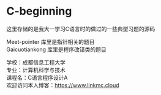 # C-beginning
  
这里存储的是我大一学习C语言时的做过的一些典型习题的源码  
  
Meet-pointer 库里是指针相关的题目  
Gaicuotiankong 库里是程序改错类的题目  
  
学校：成都信息工程大学  
专业：计算机科学与技术  
课程名：C语言程序设计A  
欢迎访问本人博客：https://www.linkmc.cloud
